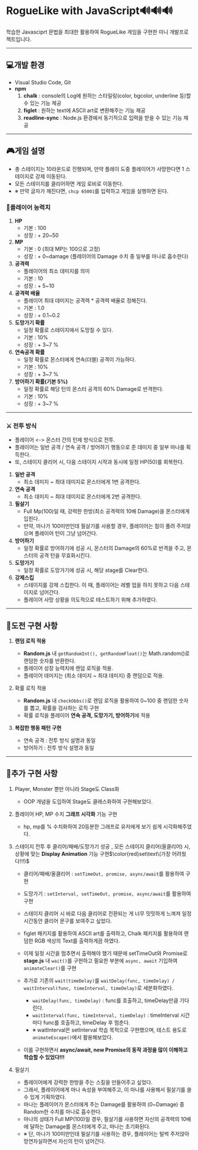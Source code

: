 # RogueLike with JavaScript🔊🔊🔊

학습한 Javasciprt 문법을 최대한 활용하여 RogueLike 게임을 구현한 미니 개발프로젝트입니다.

---

## 💻개발 환경

-   Visual Studio Code, Git
-   **npm**
    1. **chalk** : console의 Log에 원하는 스타일링(color, bgcolor, underline 등)할 수 있는 기능 제공
    2. **figlet** : 원하는 text에 ASCII art로 변환해주는 기능 제공
    3. **readline-sync** : Node.js 환경에서 동기적으로 입력을 받을 수 있는 기능 제공

---

## 🎮게임 설명

-   총 스테이지는 10라운드로 진행되며, 만약 플레이 도중 플레이어가 사망한다면 1 스테이지로 강제 이동된다.
-   모든 스테이지를 클리어하면 게임 로비로 이동한다.
-   ※ 만약 글자가 깨진다면, `chcp 65001`를 입력하고 게임을 실행하면 된다.

### 🔋플레이어 능력치

1. **HP**
    - 기본 : 100
    - 성장 : + 20~50
2. **MP**
    - 기본 : 0 (최대 MP는 100으로 고정)
    - 성장 : + 0~damage (플레이어의 Damage 수치 중 일부를 마나로 흡수한다)
3. **공격력**
    - 플레이어의 최소 데미지를 의미
    - 기본 : 10
    - 성장 : + 5~10
4. **공격력 배율**
    - 플레이어 최대 데미지는 공격력 \* 공격력 배율로 정해진다.
    - 기본 : 1.0
    - 성장 : + 0.1~0.2
5. **도망가기 확률**
    - 일정 확률로 스테이지에서 도망칠 수 있다.
    - 기본 : 10%
    - 성장 : + 3~7 %
6. **연속공격 확률**
    - 일정 확률로 몬스터에게 연속(더블) 공격이 가능하다.
    - 기본 : 10%
    - 성장 : + 3~7 %
7. **방어하기 확률(기본 5%)**
    - 일정 확률로 해당 턴의 몬스터 공격의 60% Damage로 반격한다.
    - 기본 : 10%
    - 성장 : + 3~7 %

---

### ⚔ 전투 방식

-   플레이어 <-> 몬스터 간의 턴제 방식으로 전투.
-   플레이어는 일반 공격 / 연속 공격 / 방어하기 행동으로 준 데미지 중 일부 마나를 획득한다.
-   또, 스테이지 클리어 시, 다음 스테이지 시작과 동시에 일정 HP(50)를 회복한다.

1. **일반 공격**
    - 최소 데미지 ~ 최대 데미지로 몬스터에게 1번 공격한다.
2. **연속 공격**
    - 최소 데미지 ~ 최대 데미지로 몬스터에게 2번 공격한다.
3. **필살기**
    - Full Mp(100)일 때, 강력한 한방(최소 공격력의 10배 Damage)을 몬스터에게 입힌다.
    - 만약, 마나가 100미만인데 필살기를 사용할 경우, 플레이어는 힘이 풀려 주저앉으며 플레이어 턴이 그냥 넘어간다.
4. **방어하기**
    - 일정 확률로 방어하기에 성공 시, 몬스터의 Damage의 60%로 반격을 주고, 몬스터의 공격 턴을 무효화시킨다.
5. **도망가기**
    - 일정 확률로 도망가기에 성공 시, 해당 stage를 Clear한다.
6. **강제스킵**
    - 스테이지를 강제 스킵한다. 이 때, 플레이어는 레벨 업을 하지 못하고 다음 스테이지로 넘어간다.
    - 플레이어 사망 상황을 의도적으로 테스트하기 위해 추가하였다.

---

## 📌도전 구현 사항

1. **랜덤 로직 적용**
    - **Random.js** 내 `getRandomInt(), getRandomFloat()`는 Math.random()로 랜덤한 숫자를 반환한다.
    - 플레이어 성장 능력치에 랜덤 로직을 적용.
    - 플레이어 데미지는 (최소 데미지 ~ 최대 데미지) 중 랜덤으로 적용.
2. 확률 로직 적용

    - **Random.js** 내 `checkObbs()`로 랜덤 로직을 활용하여 0~100 중 랜덤한 숫자를 뽑고, 확률을 검사하는 로직 구현
    - 확률 로직을 플레이어 **연속 공격, 도망가기, 방어하기**에 적용

3. **복잡한 행동 패턴 구현**
    - 연속 공격 : 전투 방식 설명과 동일
    - 방어하기 : 전투 방식 설명과 동일

---

## 🧨추가 구현 사항

1. Player, Monster 뿐만 아니라 Stage도 Class화

    - OOP 개념을 도입하여 Stage도 클래스화하여 구현해보았다.

2. 플레이어 HP, MP 수치 **그래프 시각화** 기능 구현

    - hp, mp를 % 수치화하여 20등분한 그래프로 유저에게 보기 쉽게 시각화해주었다.

3. 스테이지 전투 후 클리어/패배/도망가기 성공 , 모든 스테이지 클리어(올클리어) 시, 상황에 맞는 **Display Animation** 기능 구현$\color{red}set\text\(가장 어려웠다!!!)$

    - 클리어/패배/올클리어 : `setTimeOut, promise, async/await`를 활용하여 구현
    - 도망가기 : `setInterval, setTimeOut, promise, async/await`를 활용하여 구현

    - 스테이지 클리어 시 바로 다음 클리어로 전환되는 게 너무 밋밋하게 느껴져 일정 시간동안 클리어 문구를 보여주고 싶었다.
    - figlet 패키지를 활용하여 ASCII art를 출력하고, Chalk 패키지를 활용하여 랜덤한 RGB 색상의 Text를 출력하게끔 하였다.
    - 이제 일정 시간을 멈추면서 출력해야 했기 때문에 setTimeOut와 Promise로 **stage.js** 내 `wait()`를 구현하고 필요한 부분에 `async, await` 기입하여 `animateClear()`를 구현
    - 추가로 기존의 `wait(timeDelay)`를 `waitDelay(func, timeDelay) / waitInterval(func, timeInterval, timeDelay)`로 세분화하였다.

        - `waitDelay(func, timeDelay)` : func를 호출하고, timeDelay만큼 기다린다.
        - `waitInterval(func, timeInterval, tiemDelay)` : timeInterval 시간마다 func를 호출하고, timeDelay 후 멈춘다.
        - ※ waitInterval은 setInterval 학습 목적으로 구현했으며, 테스트 용도로 `animateEscape()`에서 활용해보았다.

    - 이를 구현하면서 **async/await, new Promise의 동작 과정을 많이 이해하고 학습할 수 있었다!!!**

4. 필살기
    - 플레이어에게 강력한 한방을 주는 스킬을 만들어주고 싶었다.
    - 그래서, 플레이어에게 마나 속성을 부여해주고, 이 마나를 사용해서 필살기를 쓸 수 있게 기획하였다.
    - 마나는 플레이어가 몬스터에게 주는 Damage를 활용하여 (0~Damage) 중 Random한 수치를 마나로 흡수한다.
    - 마나의 상태가 Full MP(100)일 경우, 필살기를 사용하면 자신의 공격력의 10배에 달하는 Damage를 몬스터에게 주고, 마나는 초기화된다.
    - ※ 단, 마나가 100미만인데 필살기를 사용하는 경우, 플레이어는 털썩 주저앉아 망연자실하면서
      자신의 턴이 넘어간다.

